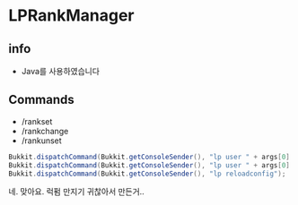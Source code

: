 # LPRankManager
## info
- Java를 사용하였습니다

## Commands
- /rankset
- /rankchange
- /rankunset

```java
Bukkit.dispatchCommand(Bukkit.getConsoleSender(), "lp user " + args[0] + " parent unset default");
Bukkit.dispatchCommand(Bukkit.getConsoleSender(), "lp user " + args[0] + " parent set " + args[1]);
Bukkit.dispatchCommand(Bukkit.getConsoleSender(), "lp reloadconfig");
```

네. 맞아요. 럭펌 만지기 귀찮아서 만든거..
